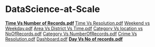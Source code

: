 # DataScience-at-Scale

<b>[Time Vs Number of Records.pdf](https://github.com/vybhavk/DataScience-at-Scale/files/102715/Time.Vs.Number.of.Records.pdf) </b>
[Time Vs Resolution.pdf](https://github.com/vybhavk/DataScience-at-Scale/files/102714/Time.Vs.Resolution.pdf)</b>
[Weekend vs Weekday.pdf](https://github.com/vybhavk/DataScience-at-Scale/files/102716/Weekend.vs.Weekday.pdf)</b>
[Area Vs District Vs Time.pdf](https://github.com/vybhavk/DataScience-at-Scale/files/102718/Area.Vs.District.Vs.Time.pdf)</b>
[Category Vs location vs NoOfRecords.pdf](https://github.com/vybhavk/DataScience-at-Scale/files/102719/Category.Vs.location.vs.NoOfRecords.pdf)</b>
[Category Vs NumberOfRecords.pdf](https://github.com/vybhavk/DataScience-at-Scale/files/102717/Category.Vs.NumberOfRecords.pdf)</b>
[Crime Vs Resolution.pdf](https://github.com/vybhavk/DataScience-at-Scale/files/102720/Crime.Vs.Resolution.pdf)</b>
[Dashboard.pdf](https://github.com/vybhavk/DataScience-at-Scale/files/102721/Dashboard.pdf)</b>
<b>[Day Vs No of records.pdf](https://github.com/vybhavk/DataScience-at-Scale/files/102722/Day.Vs.No.of.records.pdf)</b>
